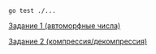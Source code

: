 `go test ./...`

[Задание 1 (автоморфные числа)](automorphic)

[Задание 2 (компрессия/декомпрессия)](compress)